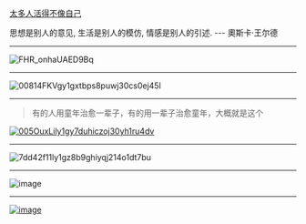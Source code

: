 [太多人活得不像自己](https://github.com/bxb100/blog/issues/3)

思想是别人的意见, 生活是别人的模仿, 情感是别人的引述.  --- 奧斯卡·王尔德

---

<a id="issuecomment-1000731478"></a>
![FHR_onhaUAED9Bq](https://user-images.githubusercontent.com/20685961/147336969-b3c61b57-fa2d-40d4-b361-678cf7853fd9.jpg)


---

<a id="issuecomment-1001852382"></a>
![00814FKVgy1gxtbps8puwj30cs0ej45l](https://user-images.githubusercontent.com/20685961/147525618-4985ef49-778a-4eed-9393-771c696ef92f.jpg)


---

<a id="issuecomment-1008554191"></a>
> 有的人用童年治愈一辈子，有的用一辈子治愈童年，大概就是这个

[![005OuxLily1gy7duhiczoj30yh1ru4dv](https://user-images.githubusercontent.com/20685961/148721530-e906168d-aadd-49b1-9847-d8bf0953531a.jpg)](http://jandan.net/t/5130436)

---

<a id="issuecomment-1034644960"></a>
![7dd42f11ly1gz8b9ghiyqj214o1dt7bu](https://user-images.githubusercontent.com/20685961/153370287-26c895f2-ea71-47cc-9d11-d5bdbcb6865d.jpg)


---

<a id="issuecomment-1073213019"></a>
![image](https://user-images.githubusercontent.com/20685961/159156807-241859b9-8f7b-4e7c-9448-29863e14bbef.png)


---

<a id="issuecomment-1073701776"></a>
[![image](https://user-images.githubusercontent.com/20685961/159238460-c3d33e43-1ba1-4a99-b5dd-60e70b794471.png)](http://jandan.net/t/5190264)
